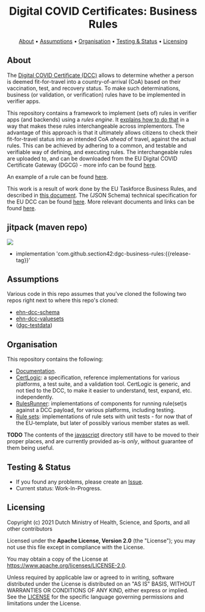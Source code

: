 <h1 align="center">
 Digital COVID Certificates: Business Rules
</h1>

<p align="center">
    <a href="#about">About</a> •
    <a href="#assumptions">Assumptions</a> •
    <a href="#organisation">Organisation</a> •
    <a href="#testing--status">Testing & Status</a> •
    <a href="#licensing">Licensing</a>
</p>


## About

The [Digital COVID Certificate (DCC)](https://ec.europa.eu/info/live-work-travel-eu/coronavirus-response/safe-covid-19-vaccines-europeans/eu-digital-covid-certificate_en) allows to determine whether a person is deemed fit-for-travel into a country-of-arrival (CoA) based on their vaccination, test, and recovery status.
To make such determinations, business (or validation, or verification) rules have to be implemented in verifier apps.

This repository contains a framework to implement (sets of) rules in verifier apps (and backends) using a _rules engine_.
It [explains how to do that](./documentation/how-to.md) in a way that makes these rules interchangeable across implementors.
The advantage of this approach is that it ultimately allows citizens to check their fit-for-travel status into an intended CoA _ahead_ of travel, against the actual rules.
This can be achieved by adhering to a common, and testable and verifiable way of defining, and executing rules.
The interchangeable rules are uploaded to, and can be downloaded from the EU Digital COVID Certificate Gateway (DGCG) - more info can be found [here](./documentation/gateway.md).

An example of a rule can be found [here](documentation/example.adoc).

This work is a result of work done by the EU Taskforce Business Rules, and described in [this document](https://ec.europa.eu/health/sites/default/files/ehealth/docs/eu-dcc_validation-rules_en.pdf).
The (JSON Schema) technical specification for the EU DCC can be found [here](https://ec.europa.eu/health/sites/default/files/ehealth/docs/covid-certificate_json_specification_en.pdf).
More relevant documents and links can be found [here](./documentation/documents-links.md).

## jitpack (maven repo)
[![](https://jitpack.io/v/section42/dgc-business-rules.svg)](https://jitpack.io/#section42/dgc-business-rules)

- implementation 'com.github.section42:dgc-business-rules:{{release-tag}}'



## Assumptions

Various code in this repo assumes that you've cloned the following two repos right next to where this repo's cloned:

* [ehn-dcc-schema](https://github.com/ehn-dcc-development/ehn-dcc-schema)
* [ehn-dcc-valuesets](https://github.com/ehn-dcc-development/ehn-dcc-valuesets)
* ([dgc-testdata](https://github.com/ehn-dcc-development/dgc-testdata))


## Organisation

This repository contains the following:

* [Documentation](./documentation/README.md).
* [CertLogic](./certlogic/README.md): a specification, reference implementations for various platforms, a test suite, and a validation tool.
  CertLogic is generic, and not tied to the DCC, to make it easier to understand, test, expand, etc. independently.
* [RulesRunner](./rules-runner/README.md): implementations of components for running rule(set)s against a DCC payload, for various platforms, including testing.
* [Rule sets](./rulesets): implementations of rule sets with unit tests - for now that of the EU-template, but later of possibly various member states as well.

**TODO**  The contents of the [javascript](./javascript) directory still have to be moved to their proper places, and are currently provided as-is *only*, without guarantee of them being useful.


## Testing & Status

- If you found any problems, please create an [Issue](/../../issues).
- Current status: Work-In-Progress.


## Licensing

Copyright (c) 2021 Dutch Ministry of Health, Science, and Sports, and all other contributors

Licensed under the **Apache License, Version 2.0** (the "License"); you may not use this file except in compliance with the License.

You may obtain a copy of the License at https://www.apache.org/licenses/LICENSE-2.0.

Unless required by applicable law or agreed to in writing, software distributed under the License is distributed on an "AS IS" 
BASIS, WITHOUT WARRANTIES OR CONDITIONS OF ANY KIND, either express or implied. See the [LICENSE](./LICENSE) for the specific 
language governing permissions and limitations under the License.

